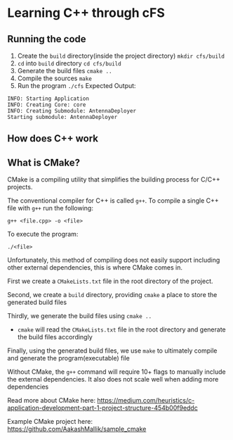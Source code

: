 # Learning C++ through cFS


## Running the code

1. Create the `build` directory(inside the project directory)
`mkdir cfs/build`
2. `cd` into `build` directory
`cd cfs/build`
3. Generate the build files
`cmake ..`
4. Compile the sources 
`make`
5. Run the program
`./cfs`
Expected Output:
```
INFO: Starting Application
INFO: Creating Core: core
INFO: Creating Submodule: AntennaDeployer
Starting submodule: AntennaDeployer
```


## How does C++ work


## What is CMake?
CMake is a compiling utility that simplifies the building process for C/C++ projects.

The conventional compiler for C++ is called `g++`. To compile a single C++ file with `g++` run the following:

`g++ <file.cpp> -o <file>`

To execute the program:

`./<file>`

Unfortunately, this method of compiling does not easily support including other external dependencies, this is where CMake comes in.

First we create a `CMakeLists.txt` file in the root directory of the project.

Second, we create a `build` directory, providing `cmake` a place to store the generated build files

Thirdly, we generate the build files using `cmake ..`

* `cmake` will read the `CMakeLists.txt` file in the root directory and generate the build files accordingly

Finally, using the generated build files, we use `make` to ultimately compile and generate the program(executable) file

Without CMake, the `g++` command will require 10+ flags to manually include the external dependencies.
It also does not scale well when adding more dependencies

Read more about CMake here:
https://medium.com/heuristics/c-application-development-part-1-project-structure-454b00f9eddc

Example CMake project here:
https://github.com/AakashMallik/sample_cmake

